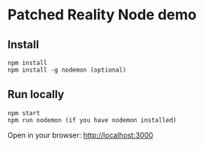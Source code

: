 # Patched Reality Node demo

## Install
```
npm install
npm install -g nodemon (optional)
```

## Run locally
```
npm start
npm run nodemon (if you have nodemon installed)
```
Open in your browser: [http://localhost:3000](http://localhost:3000)
